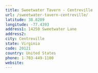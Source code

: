 ```yaml
---
title: Sweetwater Tavern - Centreville
url: /sweetwater-tavern-centreville/
latitude: 38.8289
longitude: -77.4393
address1: 14250 Sweetwater Lane
address2: 
city: Centreville
state: Virginia
code: 20121
country: United States
phone: 1-703-449-1100
website: 
---
```


